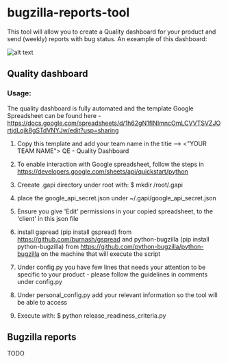 # bugzilla-reports-tool

This tool will allow you to create a Quality dashboard for your product and send (weekly) reports with bug status.
An exeample of this dashboard:

![alt text](https://github.com/RazTamir/bugzilla-reports-tool/blob/master/pics/Screenshot%20from%202019-09-16%2017-07-19.png)

## Quality dashboard
### Usage:
The quality dashboard is fully automated and the template Google Spreadsheet can be found here - https://docs.google.com/spreadsheets/d/1h62gN1fINImncOmLCVVTSVZJOrtjdLqik8gSTdVNYJw/edit?usp=sharing

1. Copy this template and add your team name in the titie --> <"YOUR TEAM NAME"> QE - Quality Dashboard

2. To enable interaction with Google spreadsheet, follow the steps in https://developers.google.com/sheets/api/quickstart/python
3. Creeate .gapi directory under root with: $ mkdir /root/.gapi
5. place the google_api_secret.json under ~/.gapi/google_api_secret.json
6. Ensure you give 'Edit' permissions in your copied spreadsheet, to the 'client' in this json file
7. install gspread (pip install gspread) from https://github.com/burnash/gspread and python-bugzilla (pip install python-bugzilla) from https://github.com/python-bugzilla/python-bugzilla on the machine that will execute the script
8. Under config.py you have few lines that needs your attention to be specific to your product - please follow the guidelines in comments under config.py
9. Under personal_config.py add your relevant information so the tool will be able to access
10. Execute with: $ python release_readiness_criteria.py

## Bugzilla reports
TODO

